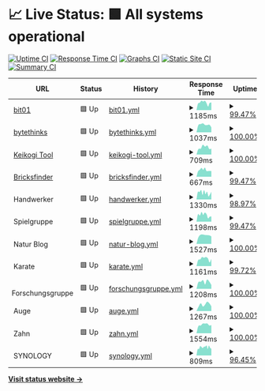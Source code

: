 # 📈 Live Status: <!--live status--> **🟩 All systems operational**

[![Uptime CI](https://github.com/bitnulleins/monitoring/workflows/Uptime%20CI/badge.svg)](https://github.com/bitnulleins/monitoring/actions?query=workflow%3A%22Uptime+CI%22)
[![Response Time CI](https://github.com/bitnulleins/monitoring/workflows/Response%20Time%20CI/badge.svg)](https://github.com/bitnulleins/monitoring/actions?query=workflow%3A%22Response+Time+CI%22)
[![Graphs CI](https://github.com/bitnulleins/monitoring/workflows/Graphs%20CI/badge.svg)](https://github.com/bitnulleins/monitoring/actions?query=workflow%3A%22Graphs+CI%22)
[![Static Site CI](https://github.com/bitnulleins/monitoring/workflows/Static%20Site%20CI/badge.svg)](https://github.com/bitnulleins/monitoring/actions?query=workflow%3A%22Static+Site+CI%22)
[![Summary CI](https://github.com/bitnulleins/monitoring/workflows/Summary%20CI/badge.svg)](https://github.com/bitnulleins/monitoring/actions?query=workflow%3A%22Summary+CI%22)

<!--start: status pages-->
<!-- This summary is generated by Upptime (https://github.com/upptime/upptime) -->
<!-- Do not edit this manually, your changes will be overwritten -->
<!-- prettier-ignore -->
| URL | Status | History | Response Time | Uptime |
| --- | ------ | ------- | ------------- | ------ |
| <img alt="" src="https://icons.duckduckgo.com/ip3/www.bit01.de.ico" height="13"> [bit01](https://www.bit01.de) | 🟩 Up | [bit01.yml](https://github.com/bitnulleins/monitoring/commits/HEAD/history/bit01.yml) | <details><summary><img alt="Response time graph" src="./graphs/bit01/response-time-week.png" height="20"> 1185ms</summary><br><a href="https://bitnulleins.github.io/monitoring/history/bit01"><img alt="Response time 1287" src="https://img.shields.io/endpoint?url=https%3A%2F%2Fraw.githubusercontent.com%2Fbitnulleins%2Fmonitoring%2FHEAD%2Fapi%2Fbit01%2Fresponse-time.json"></a><br><a href="https://bitnulleins.github.io/monitoring/history/bit01"><img alt="24-hour response time 1229" src="https://img.shields.io/endpoint?url=https%3A%2F%2Fraw.githubusercontent.com%2Fbitnulleins%2Fmonitoring%2FHEAD%2Fapi%2Fbit01%2Fresponse-time-day.json"></a><br><a href="https://bitnulleins.github.io/monitoring/history/bit01"><img alt="7-day response time 1185" src="https://img.shields.io/endpoint?url=https%3A%2F%2Fraw.githubusercontent.com%2Fbitnulleins%2Fmonitoring%2FHEAD%2Fapi%2Fbit01%2Fresponse-time-week.json"></a><br><a href="https://bitnulleins.github.io/monitoring/history/bit01"><img alt="30-day response time 1262" src="https://img.shields.io/endpoint?url=https%3A%2F%2Fraw.githubusercontent.com%2Fbitnulleins%2Fmonitoring%2FHEAD%2Fapi%2Fbit01%2Fresponse-time-month.json"></a><br><a href="https://bitnulleins.github.io/monitoring/history/bit01"><img alt="1-year response time 1287" src="https://img.shields.io/endpoint?url=https%3A%2F%2Fraw.githubusercontent.com%2Fbitnulleins%2Fmonitoring%2FHEAD%2Fapi%2Fbit01%2Fresponse-time-year.json"></a></details> | <details><summary><a href="https://bitnulleins.github.io/monitoring/history/bit01">99.47%</a></summary><a href="https://bitnulleins.github.io/monitoring/history/bit01"><img alt="All-time uptime 99.93%" src="https://img.shields.io/endpoint?url=https%3A%2F%2Fraw.githubusercontent.com%2Fbitnulleins%2Fmonitoring%2FHEAD%2Fapi%2Fbit01%2Fuptime.json"></a><br><a href="https://bitnulleins.github.io/monitoring/history/bit01"><img alt="24-hour uptime 100.00%" src="https://img.shields.io/endpoint?url=https%3A%2F%2Fraw.githubusercontent.com%2Fbitnulleins%2Fmonitoring%2FHEAD%2Fapi%2Fbit01%2Fuptime-day.json"></a><br><a href="https://bitnulleins.github.io/monitoring/history/bit01"><img alt="7-day uptime 99.47%" src="https://img.shields.io/endpoint?url=https%3A%2F%2Fraw.githubusercontent.com%2Fbitnulleins%2Fmonitoring%2FHEAD%2Fapi%2Fbit01%2Fuptime-week.json"></a><br><a href="https://bitnulleins.github.io/monitoring/history/bit01"><img alt="30-day uptime 99.74%" src="https://img.shields.io/endpoint?url=https%3A%2F%2Fraw.githubusercontent.com%2Fbitnulleins%2Fmonitoring%2FHEAD%2Fapi%2Fbit01%2Fuptime-month.json"></a><br><a href="https://bitnulleins.github.io/monitoring/history/bit01"><img alt="1-year uptime 99.93%" src="https://img.shields.io/endpoint?url=https%3A%2F%2Fraw.githubusercontent.com%2Fbitnulleins%2Fmonitoring%2FHEAD%2Fapi%2Fbit01%2Fuptime-year.json"></a></details>
| <img alt="" src="https://icons.duckduckgo.com/ip3/www.bytethinks.de.ico" height="13"> [bytethinks](https://www.bytethinks.de) | 🟩 Up | [bytethinks.yml](https://github.com/bitnulleins/monitoring/commits/HEAD/history/bytethinks.yml) | <details><summary><img alt="Response time graph" src="./graphs/bytethinks/response-time-week.png" height="20"> 1037ms</summary><br><a href="https://bitnulleins.github.io/monitoring/history/bytethinks"><img alt="Response time 1017" src="https://img.shields.io/endpoint?url=https%3A%2F%2Fraw.githubusercontent.com%2Fbitnulleins%2Fmonitoring%2FHEAD%2Fapi%2Fbytethinks%2Fresponse-time.json"></a><br><a href="https://bitnulleins.github.io/monitoring/history/bytethinks"><img alt="24-hour response time 677" src="https://img.shields.io/endpoint?url=https%3A%2F%2Fraw.githubusercontent.com%2Fbitnulleins%2Fmonitoring%2FHEAD%2Fapi%2Fbytethinks%2Fresponse-time-day.json"></a><br><a href="https://bitnulleins.github.io/monitoring/history/bytethinks"><img alt="7-day response time 1037" src="https://img.shields.io/endpoint?url=https%3A%2F%2Fraw.githubusercontent.com%2Fbitnulleins%2Fmonitoring%2FHEAD%2Fapi%2Fbytethinks%2Fresponse-time-week.json"></a><br><a href="https://bitnulleins.github.io/monitoring/history/bytethinks"><img alt="30-day response time 1044" src="https://img.shields.io/endpoint?url=https%3A%2F%2Fraw.githubusercontent.com%2Fbitnulleins%2Fmonitoring%2FHEAD%2Fapi%2Fbytethinks%2Fresponse-time-month.json"></a><br><a href="https://bitnulleins.github.io/monitoring/history/bytethinks"><img alt="1-year response time 1017" src="https://img.shields.io/endpoint?url=https%3A%2F%2Fraw.githubusercontent.com%2Fbitnulleins%2Fmonitoring%2FHEAD%2Fapi%2Fbytethinks%2Fresponse-time-year.json"></a></details> | <details><summary><a href="https://bitnulleins.github.io/monitoring/history/bytethinks">100.00%</a></summary><a href="https://bitnulleins.github.io/monitoring/history/bytethinks"><img alt="All-time uptime 99.97%" src="https://img.shields.io/endpoint?url=https%3A%2F%2Fraw.githubusercontent.com%2Fbitnulleins%2Fmonitoring%2FHEAD%2Fapi%2Fbytethinks%2Fuptime.json"></a><br><a href="https://bitnulleins.github.io/monitoring/history/bytethinks"><img alt="24-hour uptime 100.00%" src="https://img.shields.io/endpoint?url=https%3A%2F%2Fraw.githubusercontent.com%2Fbitnulleins%2Fmonitoring%2FHEAD%2Fapi%2Fbytethinks%2Fuptime-day.json"></a><br><a href="https://bitnulleins.github.io/monitoring/history/bytethinks"><img alt="7-day uptime 100.00%" src="https://img.shields.io/endpoint?url=https%3A%2F%2Fraw.githubusercontent.com%2Fbitnulleins%2Fmonitoring%2FHEAD%2Fapi%2Fbytethinks%2Fuptime-week.json"></a><br><a href="https://bitnulleins.github.io/monitoring/history/bytethinks"><img alt="30-day uptime 100.00%" src="https://img.shields.io/endpoint?url=https%3A%2F%2Fraw.githubusercontent.com%2Fbitnulleins%2Fmonitoring%2FHEAD%2Fapi%2Fbytethinks%2Fuptime-month.json"></a><br><a href="https://bitnulleins.github.io/monitoring/history/bytethinks"><img alt="1-year uptime 99.97%" src="https://img.shields.io/endpoint?url=https%3A%2F%2Fraw.githubusercontent.com%2Fbitnulleins%2Fmonitoring%2FHEAD%2Fapi%2Fbytethinks%2Fuptime-year.json"></a></details>
| <img alt="" src="https://icons.duckduckgo.com/ip3/keikogi.bitnulleins.de.ico" height="13"> [Keikogi Tool](https://keikogi.bitnulleins.de) | 🟩 Up | [keikogi-tool.yml](https://github.com/bitnulleins/monitoring/commits/HEAD/history/keikogi-tool.yml) | <details><summary><img alt="Response time graph" src="./graphs/keikogi-tool/response-time-week.png" height="20"> 709ms</summary><br><a href="https://bitnulleins.github.io/monitoring/history/keikogi-tool"><img alt="Response time 719" src="https://img.shields.io/endpoint?url=https%3A%2F%2Fraw.githubusercontent.com%2Fbitnulleins%2Fmonitoring%2FHEAD%2Fapi%2Fkeikogi-tool%2Fresponse-time.json"></a><br><a href="https://bitnulleins.github.io/monitoring/history/keikogi-tool"><img alt="24-hour response time 582" src="https://img.shields.io/endpoint?url=https%3A%2F%2Fraw.githubusercontent.com%2Fbitnulleins%2Fmonitoring%2FHEAD%2Fapi%2Fkeikogi-tool%2Fresponse-time-day.json"></a><br><a href="https://bitnulleins.github.io/monitoring/history/keikogi-tool"><img alt="7-day response time 709" src="https://img.shields.io/endpoint?url=https%3A%2F%2Fraw.githubusercontent.com%2Fbitnulleins%2Fmonitoring%2FHEAD%2Fapi%2Fkeikogi-tool%2Fresponse-time-week.json"></a><br><a href="https://bitnulleins.github.io/monitoring/history/keikogi-tool"><img alt="30-day response time 677" src="https://img.shields.io/endpoint?url=https%3A%2F%2Fraw.githubusercontent.com%2Fbitnulleins%2Fmonitoring%2FHEAD%2Fapi%2Fkeikogi-tool%2Fresponse-time-month.json"></a><br><a href="https://bitnulleins.github.io/monitoring/history/keikogi-tool"><img alt="1-year response time 719" src="https://img.shields.io/endpoint?url=https%3A%2F%2Fraw.githubusercontent.com%2Fbitnulleins%2Fmonitoring%2FHEAD%2Fapi%2Fkeikogi-tool%2Fresponse-time-year.json"></a></details> | <details><summary><a href="https://bitnulleins.github.io/monitoring/history/keikogi-tool">100.00%</a></summary><a href="https://bitnulleins.github.io/monitoring/history/keikogi-tool"><img alt="All-time uptime 99.97%" src="https://img.shields.io/endpoint?url=https%3A%2F%2Fraw.githubusercontent.com%2Fbitnulleins%2Fmonitoring%2FHEAD%2Fapi%2Fkeikogi-tool%2Fuptime.json"></a><br><a href="https://bitnulleins.github.io/monitoring/history/keikogi-tool"><img alt="24-hour uptime 100.00%" src="https://img.shields.io/endpoint?url=https%3A%2F%2Fraw.githubusercontent.com%2Fbitnulleins%2Fmonitoring%2FHEAD%2Fapi%2Fkeikogi-tool%2Fuptime-day.json"></a><br><a href="https://bitnulleins.github.io/monitoring/history/keikogi-tool"><img alt="7-day uptime 100.00%" src="https://img.shields.io/endpoint?url=https%3A%2F%2Fraw.githubusercontent.com%2Fbitnulleins%2Fmonitoring%2FHEAD%2Fapi%2Fkeikogi-tool%2Fuptime-week.json"></a><br><a href="https://bitnulleins.github.io/monitoring/history/keikogi-tool"><img alt="30-day uptime 100.00%" src="https://img.shields.io/endpoint?url=https%3A%2F%2Fraw.githubusercontent.com%2Fbitnulleins%2Fmonitoring%2FHEAD%2Fapi%2Fkeikogi-tool%2Fuptime-month.json"></a><br><a href="https://bitnulleins.github.io/monitoring/history/keikogi-tool"><img alt="1-year uptime 99.97%" src="https://img.shields.io/endpoint?url=https%3A%2F%2Fraw.githubusercontent.com%2Fbitnulleins%2Fmonitoring%2FHEAD%2Fapi%2Fkeikogi-tool%2Fuptime-year.json"></a></details>
| <img alt="" src="https://icons.duckduckgo.com/ip3/bricksfinder.bitnulleins.de.ico" height="13"> [Bricksfinder](https://bricksfinder.bitnulleins.de) | 🟩 Up | [bricksfinder.yml](https://github.com/bitnulleins/monitoring/commits/HEAD/history/bricksfinder.yml) | <details><summary><img alt="Response time graph" src="./graphs/bricksfinder/response-time-week.png" height="20"> 667ms</summary><br><a href="https://bitnulleins.github.io/monitoring/history/bricksfinder"><img alt="Response time 709" src="https://img.shields.io/endpoint?url=https%3A%2F%2Fraw.githubusercontent.com%2Fbitnulleins%2Fmonitoring%2FHEAD%2Fapi%2Fbricksfinder%2Fresponse-time.json"></a><br><a href="https://bitnulleins.github.io/monitoring/history/bricksfinder"><img alt="24-hour response time 567" src="https://img.shields.io/endpoint?url=https%3A%2F%2Fraw.githubusercontent.com%2Fbitnulleins%2Fmonitoring%2FHEAD%2Fapi%2Fbricksfinder%2Fresponse-time-day.json"></a><br><a href="https://bitnulleins.github.io/monitoring/history/bricksfinder"><img alt="7-day response time 667" src="https://img.shields.io/endpoint?url=https%3A%2F%2Fraw.githubusercontent.com%2Fbitnulleins%2Fmonitoring%2FHEAD%2Fapi%2Fbricksfinder%2Fresponse-time-week.json"></a><br><a href="https://bitnulleins.github.io/monitoring/history/bricksfinder"><img alt="30-day response time 694" src="https://img.shields.io/endpoint?url=https%3A%2F%2Fraw.githubusercontent.com%2Fbitnulleins%2Fmonitoring%2FHEAD%2Fapi%2Fbricksfinder%2Fresponse-time-month.json"></a><br><a href="https://bitnulleins.github.io/monitoring/history/bricksfinder"><img alt="1-year response time 709" src="https://img.shields.io/endpoint?url=https%3A%2F%2Fraw.githubusercontent.com%2Fbitnulleins%2Fmonitoring%2FHEAD%2Fapi%2Fbricksfinder%2Fresponse-time-year.json"></a></details> | <details><summary><a href="https://bitnulleins.github.io/monitoring/history/bricksfinder">99.47%</a></summary><a href="https://bitnulleins.github.io/monitoring/history/bricksfinder"><img alt="All-time uptime 99.96%" src="https://img.shields.io/endpoint?url=https%3A%2F%2Fraw.githubusercontent.com%2Fbitnulleins%2Fmonitoring%2FHEAD%2Fapi%2Fbricksfinder%2Fuptime.json"></a><br><a href="https://bitnulleins.github.io/monitoring/history/bricksfinder"><img alt="24-hour uptime 100.00%" src="https://img.shields.io/endpoint?url=https%3A%2F%2Fraw.githubusercontent.com%2Fbitnulleins%2Fmonitoring%2FHEAD%2Fapi%2Fbricksfinder%2Fuptime-day.json"></a><br><a href="https://bitnulleins.github.io/monitoring/history/bricksfinder"><img alt="7-day uptime 99.47%" src="https://img.shields.io/endpoint?url=https%3A%2F%2Fraw.githubusercontent.com%2Fbitnulleins%2Fmonitoring%2FHEAD%2Fapi%2Fbricksfinder%2Fuptime-week.json"></a><br><a href="https://bitnulleins.github.io/monitoring/history/bricksfinder"><img alt="30-day uptime 99.88%" src="https://img.shields.io/endpoint?url=https%3A%2F%2Fraw.githubusercontent.com%2Fbitnulleins%2Fmonitoring%2FHEAD%2Fapi%2Fbricksfinder%2Fuptime-month.json"></a><br><a href="https://bitnulleins.github.io/monitoring/history/bricksfinder"><img alt="1-year uptime 99.96%" src="https://img.shields.io/endpoint?url=https%3A%2F%2Fraw.githubusercontent.com%2Fbitnulleins%2Fmonitoring%2FHEAD%2Fapi%2Fbricksfinder%2Fuptime-year.json"></a></details>
| <img alt="" src="https://icons.duckduckgo.com/ip3/null.ico" height="13"> Handwerker | 🟩 Up | [handwerker.yml](https://github.com/bitnulleins/monitoring/commits/HEAD/history/handwerker.yml) | <details><summary><img alt="Response time graph" src="./graphs/handwerker/response-time-week.png" height="20"> 1330ms</summary><br><a href="https://bitnulleins.github.io/monitoring/history/handwerker"><img alt="Response time 1362" src="https://img.shields.io/endpoint?url=https%3A%2F%2Fraw.githubusercontent.com%2Fbitnulleins%2Fmonitoring%2FHEAD%2Fapi%2Fhandwerker%2Fresponse-time.json"></a><br><a href="https://bitnulleins.github.io/monitoring/history/handwerker"><img alt="24-hour response time 1519" src="https://img.shields.io/endpoint?url=https%3A%2F%2Fraw.githubusercontent.com%2Fbitnulleins%2Fmonitoring%2FHEAD%2Fapi%2Fhandwerker%2Fresponse-time-day.json"></a><br><a href="https://bitnulleins.github.io/monitoring/history/handwerker"><img alt="7-day response time 1330" src="https://img.shields.io/endpoint?url=https%3A%2F%2Fraw.githubusercontent.com%2Fbitnulleins%2Fmonitoring%2FHEAD%2Fapi%2Fhandwerker%2Fresponse-time-week.json"></a><br><a href="https://bitnulleins.github.io/monitoring/history/handwerker"><img alt="30-day response time 1464" src="https://img.shields.io/endpoint?url=https%3A%2F%2Fraw.githubusercontent.com%2Fbitnulleins%2Fmonitoring%2FHEAD%2Fapi%2Fhandwerker%2Fresponse-time-month.json"></a><br><a href="https://bitnulleins.github.io/monitoring/history/handwerker"><img alt="1-year response time 1362" src="https://img.shields.io/endpoint?url=https%3A%2F%2Fraw.githubusercontent.com%2Fbitnulleins%2Fmonitoring%2FHEAD%2Fapi%2Fhandwerker%2Fresponse-time-year.json"></a></details> | <details><summary><a href="https://bitnulleins.github.io/monitoring/history/handwerker">98.97%</a></summary><a href="https://bitnulleins.github.io/monitoring/history/handwerker"><img alt="All-time uptime 99.91%" src="https://img.shields.io/endpoint?url=https%3A%2F%2Fraw.githubusercontent.com%2Fbitnulleins%2Fmonitoring%2FHEAD%2Fapi%2Fhandwerker%2Fuptime.json"></a><br><a href="https://bitnulleins.github.io/monitoring/history/handwerker"><img alt="24-hour uptime 100.00%" src="https://img.shields.io/endpoint?url=https%3A%2F%2Fraw.githubusercontent.com%2Fbitnulleins%2Fmonitoring%2FHEAD%2Fapi%2Fhandwerker%2Fuptime-day.json"></a><br><a href="https://bitnulleins.github.io/monitoring/history/handwerker"><img alt="7-day uptime 98.97%" src="https://img.shields.io/endpoint?url=https%3A%2F%2Fraw.githubusercontent.com%2Fbitnulleins%2Fmonitoring%2FHEAD%2Fapi%2Fhandwerker%2Fuptime-week.json"></a><br><a href="https://bitnulleins.github.io/monitoring/history/handwerker"><img alt="30-day uptime 99.50%" src="https://img.shields.io/endpoint?url=https%3A%2F%2Fraw.githubusercontent.com%2Fbitnulleins%2Fmonitoring%2FHEAD%2Fapi%2Fhandwerker%2Fuptime-month.json"></a><br><a href="https://bitnulleins.github.io/monitoring/history/handwerker"><img alt="1-year uptime 99.91%" src="https://img.shields.io/endpoint?url=https%3A%2F%2Fraw.githubusercontent.com%2Fbitnulleins%2Fmonitoring%2FHEAD%2Fapi%2Fhandwerker%2Fuptime-year.json"></a></details>
| <img alt="" src="https://icons.duckduckgo.com/ip3/null.ico" height="13"> Spielgruppe | 🟩 Up | [spielgruppe.yml](https://github.com/bitnulleins/monitoring/commits/HEAD/history/spielgruppe.yml) | <details><summary><img alt="Response time graph" src="./graphs/spielgruppe/response-time-week.png" height="20"> 1198ms</summary><br><a href="https://bitnulleins.github.io/monitoring/history/spielgruppe"><img alt="Response time 1245" src="https://img.shields.io/endpoint?url=https%3A%2F%2Fraw.githubusercontent.com%2Fbitnulleins%2Fmonitoring%2FHEAD%2Fapi%2Fspielgruppe%2Fresponse-time.json"></a><br><a href="https://bitnulleins.github.io/monitoring/history/spielgruppe"><img alt="24-hour response time 950" src="https://img.shields.io/endpoint?url=https%3A%2F%2Fraw.githubusercontent.com%2Fbitnulleins%2Fmonitoring%2FHEAD%2Fapi%2Fspielgruppe%2Fresponse-time-day.json"></a><br><a href="https://bitnulleins.github.io/monitoring/history/spielgruppe"><img alt="7-day response time 1198" src="https://img.shields.io/endpoint?url=https%3A%2F%2Fraw.githubusercontent.com%2Fbitnulleins%2Fmonitoring%2FHEAD%2Fapi%2Fspielgruppe%2Fresponse-time-week.json"></a><br><a href="https://bitnulleins.github.io/monitoring/history/spielgruppe"><img alt="30-day response time 1124" src="https://img.shields.io/endpoint?url=https%3A%2F%2Fraw.githubusercontent.com%2Fbitnulleins%2Fmonitoring%2FHEAD%2Fapi%2Fspielgruppe%2Fresponse-time-month.json"></a><br><a href="https://bitnulleins.github.io/monitoring/history/spielgruppe"><img alt="1-year response time 1245" src="https://img.shields.io/endpoint?url=https%3A%2F%2Fraw.githubusercontent.com%2Fbitnulleins%2Fmonitoring%2FHEAD%2Fapi%2Fspielgruppe%2Fresponse-time-year.json"></a></details> | <details><summary><a href="https://bitnulleins.github.io/monitoring/history/spielgruppe">99.47%</a></summary><a href="https://bitnulleins.github.io/monitoring/history/spielgruppe"><img alt="All-time uptime 99.94%" src="https://img.shields.io/endpoint?url=https%3A%2F%2Fraw.githubusercontent.com%2Fbitnulleins%2Fmonitoring%2FHEAD%2Fapi%2Fspielgruppe%2Fuptime.json"></a><br><a href="https://bitnulleins.github.io/monitoring/history/spielgruppe"><img alt="24-hour uptime 100.00%" src="https://img.shields.io/endpoint?url=https%3A%2F%2Fraw.githubusercontent.com%2Fbitnulleins%2Fmonitoring%2FHEAD%2Fapi%2Fspielgruppe%2Fuptime-day.json"></a><br><a href="https://bitnulleins.github.io/monitoring/history/spielgruppe"><img alt="7-day uptime 99.47%" src="https://img.shields.io/endpoint?url=https%3A%2F%2Fraw.githubusercontent.com%2Fbitnulleins%2Fmonitoring%2FHEAD%2Fapi%2Fspielgruppe%2Fuptime-week.json"></a><br><a href="https://bitnulleins.github.io/monitoring/history/spielgruppe"><img alt="30-day uptime 99.88%" src="https://img.shields.io/endpoint?url=https%3A%2F%2Fraw.githubusercontent.com%2Fbitnulleins%2Fmonitoring%2FHEAD%2Fapi%2Fspielgruppe%2Fuptime-month.json"></a><br><a href="https://bitnulleins.github.io/monitoring/history/spielgruppe"><img alt="1-year uptime 99.94%" src="https://img.shields.io/endpoint?url=https%3A%2F%2Fraw.githubusercontent.com%2Fbitnulleins%2Fmonitoring%2FHEAD%2Fapi%2Fspielgruppe%2Fuptime-year.json"></a></details>
| <img alt="" src="https://icons.duckduckgo.com/ip3/null.ico" height="13"> Natur Blog | 🟩 Up | [natur-blog.yml](https://github.com/bitnulleins/monitoring/commits/HEAD/history/natur-blog.yml) | <details><summary><img alt="Response time graph" src="./graphs/natur-blog/response-time-week.png" height="20"> 1527ms</summary><br><a href="https://bitnulleins.github.io/monitoring/history/natur-blog"><img alt="Response time 1531" src="https://img.shields.io/endpoint?url=https%3A%2F%2Fraw.githubusercontent.com%2Fbitnulleins%2Fmonitoring%2FHEAD%2Fapi%2Fnatur-blog%2Fresponse-time.json"></a><br><a href="https://bitnulleins.github.io/monitoring/history/natur-blog"><img alt="24-hour response time 1351" src="https://img.shields.io/endpoint?url=https%3A%2F%2Fraw.githubusercontent.com%2Fbitnulleins%2Fmonitoring%2FHEAD%2Fapi%2Fnatur-blog%2Fresponse-time-day.json"></a><br><a href="https://bitnulleins.github.io/monitoring/history/natur-blog"><img alt="7-day response time 1527" src="https://img.shields.io/endpoint?url=https%3A%2F%2Fraw.githubusercontent.com%2Fbitnulleins%2Fmonitoring%2FHEAD%2Fapi%2Fnatur-blog%2Fresponse-time-week.json"></a><br><a href="https://bitnulleins.github.io/monitoring/history/natur-blog"><img alt="30-day response time 1531" src="https://img.shields.io/endpoint?url=https%3A%2F%2Fraw.githubusercontent.com%2Fbitnulleins%2Fmonitoring%2FHEAD%2Fapi%2Fnatur-blog%2Fresponse-time-month.json"></a><br><a href="https://bitnulleins.github.io/monitoring/history/natur-blog"><img alt="1-year response time 1531" src="https://img.shields.io/endpoint?url=https%3A%2F%2Fraw.githubusercontent.com%2Fbitnulleins%2Fmonitoring%2FHEAD%2Fapi%2Fnatur-blog%2Fresponse-time-year.json"></a></details> | <details><summary><a href="https://bitnulleins.github.io/monitoring/history/natur-blog">100.00%</a></summary><a href="https://bitnulleins.github.io/monitoring/history/natur-blog"><img alt="All-time uptime 100.00%" src="https://img.shields.io/endpoint?url=https%3A%2F%2Fraw.githubusercontent.com%2Fbitnulleins%2Fmonitoring%2FHEAD%2Fapi%2Fnatur-blog%2Fuptime.json"></a><br><a href="https://bitnulleins.github.io/monitoring/history/natur-blog"><img alt="24-hour uptime 100.00%" src="https://img.shields.io/endpoint?url=https%3A%2F%2Fraw.githubusercontent.com%2Fbitnulleins%2Fmonitoring%2FHEAD%2Fapi%2Fnatur-blog%2Fuptime-day.json"></a><br><a href="https://bitnulleins.github.io/monitoring/history/natur-blog"><img alt="7-day uptime 100.00%" src="https://img.shields.io/endpoint?url=https%3A%2F%2Fraw.githubusercontent.com%2Fbitnulleins%2Fmonitoring%2FHEAD%2Fapi%2Fnatur-blog%2Fuptime-week.json"></a><br><a href="https://bitnulleins.github.io/monitoring/history/natur-blog"><img alt="30-day uptime 100.00%" src="https://img.shields.io/endpoint?url=https%3A%2F%2Fraw.githubusercontent.com%2Fbitnulleins%2Fmonitoring%2FHEAD%2Fapi%2Fnatur-blog%2Fuptime-month.json"></a><br><a href="https://bitnulleins.github.io/monitoring/history/natur-blog"><img alt="1-year uptime 100.00%" src="https://img.shields.io/endpoint?url=https%3A%2F%2Fraw.githubusercontent.com%2Fbitnulleins%2Fmonitoring%2FHEAD%2Fapi%2Fnatur-blog%2Fuptime-year.json"></a></details>
| <img alt="" src="https://icons.duckduckgo.com/ip3/null.ico" height="13"> Karate | 🟩 Up | [karate.yml](https://github.com/bitnulleins/monitoring/commits/HEAD/history/karate.yml) | <details><summary><img alt="Response time graph" src="./graphs/karate/response-time-week.png" height="20"> 1161ms</summary><br><a href="https://bitnulleins.github.io/monitoring/history/karate"><img alt="Response time 1196" src="https://img.shields.io/endpoint?url=https%3A%2F%2Fraw.githubusercontent.com%2Fbitnulleins%2Fmonitoring%2FHEAD%2Fapi%2Fkarate%2Fresponse-time.json"></a><br><a href="https://bitnulleins.github.io/monitoring/history/karate"><img alt="24-hour response time 1124" src="https://img.shields.io/endpoint?url=https%3A%2F%2Fraw.githubusercontent.com%2Fbitnulleins%2Fmonitoring%2FHEAD%2Fapi%2Fkarate%2Fresponse-time-day.json"></a><br><a href="https://bitnulleins.github.io/monitoring/history/karate"><img alt="7-day response time 1161" src="https://img.shields.io/endpoint?url=https%3A%2F%2Fraw.githubusercontent.com%2Fbitnulleins%2Fmonitoring%2FHEAD%2Fapi%2Fkarate%2Fresponse-time-week.json"></a><br><a href="https://bitnulleins.github.io/monitoring/history/karate"><img alt="30-day response time 1153" src="https://img.shields.io/endpoint?url=https%3A%2F%2Fraw.githubusercontent.com%2Fbitnulleins%2Fmonitoring%2FHEAD%2Fapi%2Fkarate%2Fresponse-time-month.json"></a><br><a href="https://bitnulleins.github.io/monitoring/history/karate"><img alt="1-year response time 1196" src="https://img.shields.io/endpoint?url=https%3A%2F%2Fraw.githubusercontent.com%2Fbitnulleins%2Fmonitoring%2FHEAD%2Fapi%2Fkarate%2Fresponse-time-year.json"></a></details> | <details><summary><a href="https://bitnulleins.github.io/monitoring/history/karate">99.72%</a></summary><a href="https://bitnulleins.github.io/monitoring/history/karate"><img alt="All-time uptime 99.85%" src="https://img.shields.io/endpoint?url=https%3A%2F%2Fraw.githubusercontent.com%2Fbitnulleins%2Fmonitoring%2FHEAD%2Fapi%2Fkarate%2Fuptime.json"></a><br><a href="https://bitnulleins.github.io/monitoring/history/karate"><img alt="24-hour uptime 100.00%" src="https://img.shields.io/endpoint?url=https%3A%2F%2Fraw.githubusercontent.com%2Fbitnulleins%2Fmonitoring%2FHEAD%2Fapi%2Fkarate%2Fuptime-day.json"></a><br><a href="https://bitnulleins.github.io/monitoring/history/karate"><img alt="7-day uptime 99.72%" src="https://img.shields.io/endpoint?url=https%3A%2F%2Fraw.githubusercontent.com%2Fbitnulleins%2Fmonitoring%2FHEAD%2Fapi%2Fkarate%2Fuptime-week.json"></a><br><a href="https://bitnulleins.github.io/monitoring/history/karate"><img alt="30-day uptime 99.72%" src="https://img.shields.io/endpoint?url=https%3A%2F%2Fraw.githubusercontent.com%2Fbitnulleins%2Fmonitoring%2FHEAD%2Fapi%2Fkarate%2Fuptime-month.json"></a><br><a href="https://bitnulleins.github.io/monitoring/history/karate"><img alt="1-year uptime 99.85%" src="https://img.shields.io/endpoint?url=https%3A%2F%2Fraw.githubusercontent.com%2Fbitnulleins%2Fmonitoring%2FHEAD%2Fapi%2Fkarate%2Fuptime-year.json"></a></details>
| <img alt="" src="https://icons.duckduckgo.com/ip3/null.ico" height="13"> Forschungsgruppe | 🟩 Up | [forschungsgruppe.yml](https://github.com/bitnulleins/monitoring/commits/HEAD/history/forschungsgruppe.yml) | <details><summary><img alt="Response time graph" src="./graphs/forschungsgruppe/response-time-week.png" height="20"> 1208ms</summary><br><a href="https://bitnulleins.github.io/monitoring/history/forschungsgruppe"><img alt="Response time 1430" src="https://img.shields.io/endpoint?url=https%3A%2F%2Fraw.githubusercontent.com%2Fbitnulleins%2Fmonitoring%2FHEAD%2Fapi%2Fforschungsgruppe%2Fresponse-time.json"></a><br><a href="https://bitnulleins.github.io/monitoring/history/forschungsgruppe"><img alt="24-hour response time 663" src="https://img.shields.io/endpoint?url=https%3A%2F%2Fraw.githubusercontent.com%2Fbitnulleins%2Fmonitoring%2FHEAD%2Fapi%2Fforschungsgruppe%2Fresponse-time-day.json"></a><br><a href="https://bitnulleins.github.io/monitoring/history/forschungsgruppe"><img alt="7-day response time 1208" src="https://img.shields.io/endpoint?url=https%3A%2F%2Fraw.githubusercontent.com%2Fbitnulleins%2Fmonitoring%2FHEAD%2Fapi%2Fforschungsgruppe%2Fresponse-time-week.json"></a><br><a href="https://bitnulleins.github.io/monitoring/history/forschungsgruppe"><img alt="30-day response time 1379" src="https://img.shields.io/endpoint?url=https%3A%2F%2Fraw.githubusercontent.com%2Fbitnulleins%2Fmonitoring%2FHEAD%2Fapi%2Fforschungsgruppe%2Fresponse-time-month.json"></a><br><a href="https://bitnulleins.github.io/monitoring/history/forschungsgruppe"><img alt="1-year response time 1430" src="https://img.shields.io/endpoint?url=https%3A%2F%2Fraw.githubusercontent.com%2Fbitnulleins%2Fmonitoring%2FHEAD%2Fapi%2Fforschungsgruppe%2Fresponse-time-year.json"></a></details> | <details><summary><a href="https://bitnulleins.github.io/monitoring/history/forschungsgruppe">100.00%</a></summary><a href="https://bitnulleins.github.io/monitoring/history/forschungsgruppe"><img alt="All-time uptime 100.00%" src="https://img.shields.io/endpoint?url=https%3A%2F%2Fraw.githubusercontent.com%2Fbitnulleins%2Fmonitoring%2FHEAD%2Fapi%2Fforschungsgruppe%2Fuptime.json"></a><br><a href="https://bitnulleins.github.io/monitoring/history/forschungsgruppe"><img alt="24-hour uptime 100.00%" src="https://img.shields.io/endpoint?url=https%3A%2F%2Fraw.githubusercontent.com%2Fbitnulleins%2Fmonitoring%2FHEAD%2Fapi%2Fforschungsgruppe%2Fuptime-day.json"></a><br><a href="https://bitnulleins.github.io/monitoring/history/forschungsgruppe"><img alt="7-day uptime 100.00%" src="https://img.shields.io/endpoint?url=https%3A%2F%2Fraw.githubusercontent.com%2Fbitnulleins%2Fmonitoring%2FHEAD%2Fapi%2Fforschungsgruppe%2Fuptime-week.json"></a><br><a href="https://bitnulleins.github.io/monitoring/history/forschungsgruppe"><img alt="30-day uptime 100.00%" src="https://img.shields.io/endpoint?url=https%3A%2F%2Fraw.githubusercontent.com%2Fbitnulleins%2Fmonitoring%2FHEAD%2Fapi%2Fforschungsgruppe%2Fuptime-month.json"></a><br><a href="https://bitnulleins.github.io/monitoring/history/forschungsgruppe"><img alt="1-year uptime 100.00%" src="https://img.shields.io/endpoint?url=https%3A%2F%2Fraw.githubusercontent.com%2Fbitnulleins%2Fmonitoring%2FHEAD%2Fapi%2Fforschungsgruppe%2Fuptime-year.json"></a></details>
| <img alt="" src="https://icons.duckduckgo.com/ip3/null.ico" height="13"> Auge | 🟩 Up | [auge.yml](https://github.com/bitnulleins/monitoring/commits/HEAD/history/auge.yml) | <details><summary><img alt="Response time graph" src="./graphs/auge/response-time-week.png" height="20"> 1267ms</summary><br><a href="https://bitnulleins.github.io/monitoring/history/auge"><img alt="Response time 1155" src="https://img.shields.io/endpoint?url=https%3A%2F%2Fraw.githubusercontent.com%2Fbitnulleins%2Fmonitoring%2FHEAD%2Fapi%2Fauge%2Fresponse-time.json"></a><br><a href="https://bitnulleins.github.io/monitoring/history/auge"><img alt="24-hour response time 922" src="https://img.shields.io/endpoint?url=https%3A%2F%2Fraw.githubusercontent.com%2Fbitnulleins%2Fmonitoring%2FHEAD%2Fapi%2Fauge%2Fresponse-time-day.json"></a><br><a href="https://bitnulleins.github.io/monitoring/history/auge"><img alt="7-day response time 1267" src="https://img.shields.io/endpoint?url=https%3A%2F%2Fraw.githubusercontent.com%2Fbitnulleins%2Fmonitoring%2FHEAD%2Fapi%2Fauge%2Fresponse-time-week.json"></a><br><a href="https://bitnulleins.github.io/monitoring/history/auge"><img alt="30-day response time 1206" src="https://img.shields.io/endpoint?url=https%3A%2F%2Fraw.githubusercontent.com%2Fbitnulleins%2Fmonitoring%2FHEAD%2Fapi%2Fauge%2Fresponse-time-month.json"></a><br><a href="https://bitnulleins.github.io/monitoring/history/auge"><img alt="1-year response time 1155" src="https://img.shields.io/endpoint?url=https%3A%2F%2Fraw.githubusercontent.com%2Fbitnulleins%2Fmonitoring%2FHEAD%2Fapi%2Fauge%2Fresponse-time-year.json"></a></details> | <details><summary><a href="https://bitnulleins.github.io/monitoring/history/auge">100.00%</a></summary><a href="https://bitnulleins.github.io/monitoring/history/auge"><img alt="All-time uptime 99.99%" src="https://img.shields.io/endpoint?url=https%3A%2F%2Fraw.githubusercontent.com%2Fbitnulleins%2Fmonitoring%2FHEAD%2Fapi%2Fauge%2Fuptime.json"></a><br><a href="https://bitnulleins.github.io/monitoring/history/auge"><img alt="24-hour uptime 100.00%" src="https://img.shields.io/endpoint?url=https%3A%2F%2Fraw.githubusercontent.com%2Fbitnulleins%2Fmonitoring%2FHEAD%2Fapi%2Fauge%2Fuptime-day.json"></a><br><a href="https://bitnulleins.github.io/monitoring/history/auge"><img alt="7-day uptime 100.00%" src="https://img.shields.io/endpoint?url=https%3A%2F%2Fraw.githubusercontent.com%2Fbitnulleins%2Fmonitoring%2FHEAD%2Fapi%2Fauge%2Fuptime-week.json"></a><br><a href="https://bitnulleins.github.io/monitoring/history/auge"><img alt="30-day uptime 100.00%" src="https://img.shields.io/endpoint?url=https%3A%2F%2Fraw.githubusercontent.com%2Fbitnulleins%2Fmonitoring%2FHEAD%2Fapi%2Fauge%2Fuptime-month.json"></a><br><a href="https://bitnulleins.github.io/monitoring/history/auge"><img alt="1-year uptime 99.99%" src="https://img.shields.io/endpoint?url=https%3A%2F%2Fraw.githubusercontent.com%2Fbitnulleins%2Fmonitoring%2FHEAD%2Fapi%2Fauge%2Fuptime-year.json"></a></details>
| <img alt="" src="https://icons.duckduckgo.com/ip3/null.ico" height="13"> Zahn | 🟩 Up | [zahn.yml](https://github.com/bitnulleins/monitoring/commits/HEAD/history/zahn.yml) | <details><summary><img alt="Response time graph" src="./graphs/zahn/response-time-week.png" height="20"> 1554ms</summary><br><a href="https://bitnulleins.github.io/monitoring/history/zahn"><img alt="Response time 1493" src="https://img.shields.io/endpoint?url=https%3A%2F%2Fraw.githubusercontent.com%2Fbitnulleins%2Fmonitoring%2FHEAD%2Fapi%2Fzahn%2Fresponse-time.json"></a><br><a href="https://bitnulleins.github.io/monitoring/history/zahn"><img alt="24-hour response time 1455" src="https://img.shields.io/endpoint?url=https%3A%2F%2Fraw.githubusercontent.com%2Fbitnulleins%2Fmonitoring%2FHEAD%2Fapi%2Fzahn%2Fresponse-time-day.json"></a><br><a href="https://bitnulleins.github.io/monitoring/history/zahn"><img alt="7-day response time 1554" src="https://img.shields.io/endpoint?url=https%3A%2F%2Fraw.githubusercontent.com%2Fbitnulleins%2Fmonitoring%2FHEAD%2Fapi%2Fzahn%2Fresponse-time-week.json"></a><br><a href="https://bitnulleins.github.io/monitoring/history/zahn"><img alt="30-day response time 1513" src="https://img.shields.io/endpoint?url=https%3A%2F%2Fraw.githubusercontent.com%2Fbitnulleins%2Fmonitoring%2FHEAD%2Fapi%2Fzahn%2Fresponse-time-month.json"></a><br><a href="https://bitnulleins.github.io/monitoring/history/zahn"><img alt="1-year response time 1493" src="https://img.shields.io/endpoint?url=https%3A%2F%2Fraw.githubusercontent.com%2Fbitnulleins%2Fmonitoring%2FHEAD%2Fapi%2Fzahn%2Fresponse-time-year.json"></a></details> | <details><summary><a href="https://bitnulleins.github.io/monitoring/history/zahn">100.00%</a></summary><a href="https://bitnulleins.github.io/monitoring/history/zahn"><img alt="All-time uptime 99.99%" src="https://img.shields.io/endpoint?url=https%3A%2F%2Fraw.githubusercontent.com%2Fbitnulleins%2Fmonitoring%2FHEAD%2Fapi%2Fzahn%2Fuptime.json"></a><br><a href="https://bitnulleins.github.io/monitoring/history/zahn"><img alt="24-hour uptime 100.00%" src="https://img.shields.io/endpoint?url=https%3A%2F%2Fraw.githubusercontent.com%2Fbitnulleins%2Fmonitoring%2FHEAD%2Fapi%2Fzahn%2Fuptime-day.json"></a><br><a href="https://bitnulleins.github.io/monitoring/history/zahn"><img alt="7-day uptime 100.00%" src="https://img.shields.io/endpoint?url=https%3A%2F%2Fraw.githubusercontent.com%2Fbitnulleins%2Fmonitoring%2FHEAD%2Fapi%2Fzahn%2Fuptime-week.json"></a><br><a href="https://bitnulleins.github.io/monitoring/history/zahn"><img alt="30-day uptime 100.00%" src="https://img.shields.io/endpoint?url=https%3A%2F%2Fraw.githubusercontent.com%2Fbitnulleins%2Fmonitoring%2FHEAD%2Fapi%2Fzahn%2Fuptime-month.json"></a><br><a href="https://bitnulleins.github.io/monitoring/history/zahn"><img alt="1-year uptime 99.99%" src="https://img.shields.io/endpoint?url=https%3A%2F%2Fraw.githubusercontent.com%2Fbitnulleins%2Fmonitoring%2FHEAD%2Fapi%2Fzahn%2Fuptime-year.json"></a></details>
| <img alt="" src="https://icons.duckduckgo.com/ip3/null.ico" height="13"> SYNOLOGY | 🟩 Up | [synology.yml](https://github.com/bitnulleins/monitoring/commits/HEAD/history/synology.yml) | <details><summary><img alt="Response time graph" src="./graphs/synology/response-time-week.png" height="20"> 809ms</summary><br><a href="https://bitnulleins.github.io/monitoring/history/synology"><img alt="Response time 1885" src="https://img.shields.io/endpoint?url=https%3A%2F%2Fraw.githubusercontent.com%2Fbitnulleins%2Fmonitoring%2FHEAD%2Fapi%2Fsynology%2Fresponse-time.json"></a><br><a href="https://bitnulleins.github.io/monitoring/history/synology"><img alt="24-hour response time 788" src="https://img.shields.io/endpoint?url=https%3A%2F%2Fraw.githubusercontent.com%2Fbitnulleins%2Fmonitoring%2FHEAD%2Fapi%2Fsynology%2Fresponse-time-day.json"></a><br><a href="https://bitnulleins.github.io/monitoring/history/synology"><img alt="7-day response time 809" src="https://img.shields.io/endpoint?url=https%3A%2F%2Fraw.githubusercontent.com%2Fbitnulleins%2Fmonitoring%2FHEAD%2Fapi%2Fsynology%2Fresponse-time-week.json"></a><br><a href="https://bitnulleins.github.io/monitoring/history/synology"><img alt="30-day response time 777" src="https://img.shields.io/endpoint?url=https%3A%2F%2Fraw.githubusercontent.com%2Fbitnulleins%2Fmonitoring%2FHEAD%2Fapi%2Fsynology%2Fresponse-time-month.json"></a><br><a href="https://bitnulleins.github.io/monitoring/history/synology"><img alt="1-year response time 1885" src="https://img.shields.io/endpoint?url=https%3A%2F%2Fraw.githubusercontent.com%2Fbitnulleins%2Fmonitoring%2FHEAD%2Fapi%2Fsynology%2Fresponse-time-year.json"></a></details> | <details><summary><a href="https://bitnulleins.github.io/monitoring/history/synology">96.45%</a></summary><a href="https://bitnulleins.github.io/monitoring/history/synology"><img alt="All-time uptime 98.71%" src="https://img.shields.io/endpoint?url=https%3A%2F%2Fraw.githubusercontent.com%2Fbitnulleins%2Fmonitoring%2FHEAD%2Fapi%2Fsynology%2Fuptime.json"></a><br><a href="https://bitnulleins.github.io/monitoring/history/synology"><img alt="24-hour uptime 93.63%" src="https://img.shields.io/endpoint?url=https%3A%2F%2Fraw.githubusercontent.com%2Fbitnulleins%2Fmonitoring%2FHEAD%2Fapi%2Fsynology%2Fuptime-day.json"></a><br><a href="https://bitnulleins.github.io/monitoring/history/synology"><img alt="7-day uptime 96.45%" src="https://img.shields.io/endpoint?url=https%3A%2F%2Fraw.githubusercontent.com%2Fbitnulleins%2Fmonitoring%2FHEAD%2Fapi%2Fsynology%2Fuptime-week.json"></a><br><a href="https://bitnulleins.github.io/monitoring/history/synology"><img alt="30-day uptime 92.59%" src="https://img.shields.io/endpoint?url=https%3A%2F%2Fraw.githubusercontent.com%2Fbitnulleins%2Fmonitoring%2FHEAD%2Fapi%2Fsynology%2Fuptime-month.json"></a><br><a href="https://bitnulleins.github.io/monitoring/history/synology"><img alt="1-year uptime 98.71%" src="https://img.shields.io/endpoint?url=https%3A%2F%2Fraw.githubusercontent.com%2Fbitnulleins%2Fmonitoring%2FHEAD%2Fapi%2Fsynology%2Fuptime-year.json"></a></details>

<!--end: status pages-->

[**Visit status website →**](https://bitnulleins.github.io/monitoring/)
